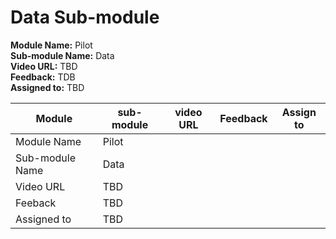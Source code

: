 # Data Sub-module

**Module Name:** Pilot  
**Sub-module Name:** Data  
**Video URL:** TBD  
**Feedback:** TDB  
**Assigned to:** TBD  

| Module  | sub-module | video URL | Feedback | Assign to |
| ---- | --- | --- | --- | --- |
| Module Name | Pilot |
| Sub-module Name | Data |
| Video URL | TBD |
| Feeback | TBD |
| Assigned to | TBD |
